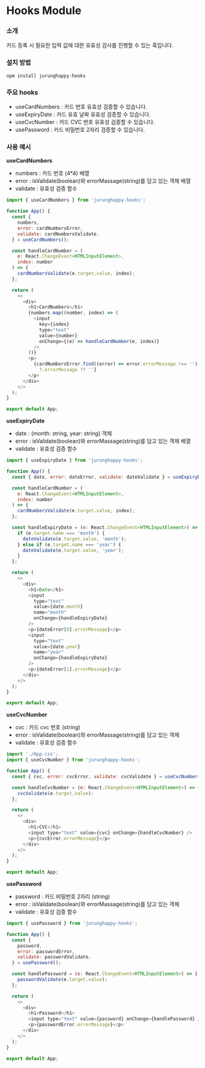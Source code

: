 # Hooks Module

### 소개

카드 등록 시 필요한 입력 값에 대한 유효성 검사를 진행할 수 있는 훅입니다.

### 설치 방법

`npm install jurunghappy-hooks`

### 주요 hooks

- useCardNumbers : 카드 번호 유효성 검증할 수 있습니다.
- useExpiryDate : 카드 유효 날짜 유효성 검증할 수 있습니다.
- useCvcNumber : 카드 CVC 번호 유효성 검증할 수 있습니다.
- usePassword : 카드 비밀번호 2자리 검증할 수 있습니다.

### 사용 예시

**useCardNumbers**

- numbers : 카드 번호 (4\*4) 배열
- error : isValidate(boolean)와 errorMassage(string)를 담고 있는 객체 배열
- validate : 유효성 검증 함수

```js
import { useCardNumbers } from 'jurunghappy-hooks';

function App() {
  const {
    numbers,
    error: cardNumbersError,
    validate: cardNumbersValidate,
  } = useCardNumbers();

  const handleCardNumber = (
    e: React.ChangeEvent<HTMLInputElement>,
    index: number
  ) => {
    cardNumbersValidate(e.target.value, index);
  };

  return (
    <>
      <div>
        <h1>CardNumbers</h1>
        {numbers.map((number, index) => (
          <input
            key={index}
            type="text"
            value={number}
            onChange={(e) => handleCardNumber(e, index)}
          />
        ))}
        <p>
          {cardNumbersError.find((error) => error.errorMessage !== '')
            ?.errorMessage ?? ''}
        </p>
      </div>
    </>
  );
}

export default App;
```

**useExpiryDate**

- date : {month: string, year: string} 객체
- error : isValidate(boolean)와 errorMassage(string)를 담고 있는 객체 배열
- validate : 유효성 검증 함수

```js
import { useExpiryDate } from 'jurunghappy-hooks';

function App() {
  const { date, error: dateError, validate: dateValidate } = useExpiryDate();

  const handleCardNumber = (
    e: React.ChangeEvent<HTMLInputElement>,
    index: number
  ) => {
    cardNumbersValidate(e.target.value, index);
  };

  const handleExpiryDate = (e: React.ChangeEvent<HTMLInputElement>) => {
    if (e.target.name === 'month') {
      dateValidate(e.target.value, 'month');
    } else if (e.target.name === 'year') {
      dateValidate(e.target.value, 'year');
    }
  };

  return (
    <>
      <div>
        <h1>Date</h1>
        <input
          type="text"
          value={date.month}
          name="month"
          onChange={handleExpiryDate}
        />
        <p>{dateError[0].errorMessage}</p>
        <input
          type="text"
          value={date.year}
          name="year"
          onChange={handleExpiryDate}
        />
        <p>{dateError[1].errorMessage}</p>
      </div>
    </>
  );
}

export default App;
```

**useCvcNumber**

- cvc : 카드 cvc 번호 (string)
- error : isValidate(boolean)와 errorMassage(string)를 담고 있는 객체
- validate : 유효성 검증 함수

```js
import './App.css';
import { useCvcNumber } from 'jurunghappy-hooks';

function App() {
  const { cvc, error: cvcError, validate: cvcValidate } = useCvcNumber();

  const handleCvcNumber = (e: React.ChangeEvent<HTMLInputElement>) => {
    cvcValidate(e.target.value);
  };

  return (
    <>
      <div>
        <h1>CVC</h1>
        <input type="text" value={cvc} onChange={handleCvcNumber} />
        <p>{cvcError.errorMessage}</p>
      </div>
    </>
  );
}

export default App;
```

**usePassword**

- password : 카드 비밀번호 2자리 (string)
- error : isValidate(boolean)와 errorMassage(string)를 담고 있는 객체
- validate : 유효성 검증 함수

```js
import { usePassword } from 'jurunghappy-hooks';

function App() {
  const {
    password,
    error: passwordError,
    validate: passwordValidate,
  } = usePassword();

  const handlePassword = (e: React.ChangeEvent<HTMLInputElement>) => {
    passwordValidate(e.target.value);
  };

  return (
    <>
      <div>
        <h1>Password</h1>
        <input type="text" value={password} onChange={handlePassword} />
        <p>{passwordError.errorMessage}</p>
      </div>
    </>
  );
}

export default App;
```
